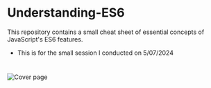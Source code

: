 # Understanding-ES6
This repository contains a small cheat sheet of essential concepts of JavaScript's ES6 features.
- This is for the small session I conducted on 5/07/2024 
# 
![Cover page](./N:\Understanding-ES6\ES6-Resources\ES6-presenation-coverPage.png)
